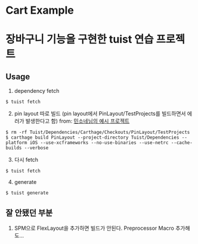 # Cart Example

# 장바구니 기능을 구현한 tuist 연습 프로젝트

## Usage
1. dependency fetch
```
$ tuist fetch
```

2. pin layout 따로 빌드 (pin layout에서 PinLayout/TestProjects를 빌드하면서 에러가 발생한다고 함) 
from: [민소네님의 예시 프로젝트](https://github.com/minsOne/iOSApplicationTemplate)
```
$ rm -rf Tuist/Dependencies/Carthage/Checkouts/PinLayout/TestProjects
$ carthage build PinLayout --project-directory Tuist/Dependencies --platform iOS --use-xcframeworks --no-use-binaries --use-netrc --cache-builds --verbose
```

3. 다시 fetch
```
$ tuist fetch
```

4. generate
```
$ tuist generate
```

## 잘 안됐던 부분
1. SPM으로 FlexLayout을 추가하면 빌드가 안된다. Preprocessor Macro 추가해도...

